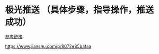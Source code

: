 
# 极光推送 （具体步骤，指导操作，推送成功）

[参考链接](https://www.jianshu.com/p/8072e85bafaa)

https://www.jianshu.com/p/8072e85bafaa